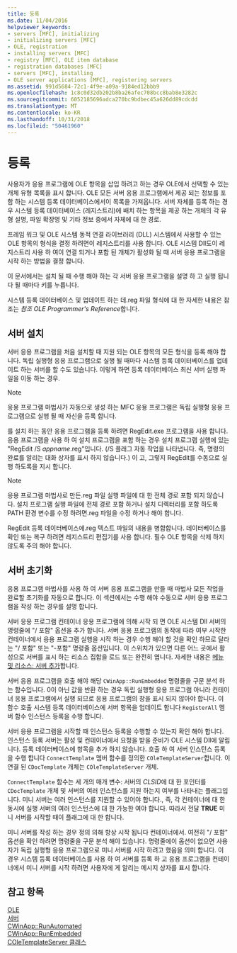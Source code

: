 ```yaml
---
title: 등록
ms.date: 11/04/2016
helpviewer_keywords:
- servers [MFC], initializing
- initializing servers [MFC]
- OLE, registration
- installing servers [MFC]
- registry [MFC], OLE item database
- registration databases [MFC]
- servers [MFC], installing
- OLE server applications [MFC], registering servers
ms.assetid: 991d5684-72c1-4f9e-a09a-9184ed12bbb9
ms.openlocfilehash: 1c8c0d32db202b8ba26afec708bcc8bab8e3282c
ms.sourcegitcommit: 6052185696adca270bc9bdbec45a626dd89cdcdd
ms.translationtype: MT
ms.contentlocale: ko-KR
ms.lasthandoff: 10/31/2018
ms.locfileid: "50461960"
---
```

# <a name="registration"></a>등록

사용자가 응용 프로그램에 OLE 항목을 삽입 하려고 하는 경우 OLE에서 선택할 수 있는 개체 유형 목록을 표시 합니다. OLE 모든 서버 응용 프로그램에서 제공 되는 정보를 포함 하는 시스템 등록 데이터베이스에서이 목록을 가져옵니다. 서버 자체를 등록 하는 경우 시스템 등록 데이터베이스 (레지스트리)에 배치 하는 항목을 제공 하는 개체의 각 유형 설명, 파일 확장명 및 기타 정보 중에서 자체에 대 한 경로.

프레임 워크 및 OLE 시스템 동적 연결 라이브러리 (DLL) 시스템에서 사용할 수 있는 OLE 항목의 형식을 결정 하려면이 레지스트리를 사용 합니다. OLE 시스템 Dll도이 레지스트리 사용 하 여이 연결 되거나 포함 된 개체가 활성화 될 때 서버 응용 프로그램을 시작 하는 방법을 결정 합니다.

이 문서에서는 설치 될 때 수행 해야 하는 각 서버 응용 프로그램을 설명 하 고 실행 됩니다 될 때마다 키를 누릅니다.

시스템 등록 데이터베이스 및 업데이트 하는 데.reg 파일 형식에 대 한 자세한 내용은 참조는 *참조 OLE Programmer's Reference*합니다.

##  <a name="_core_server_installation"></a> 서버 설치

서버 응용 프로그램을 처음 설치할 때 지원 되는 OLE 항목의 모든 형식을 등록 해야 합니다. 독립 실행형 응용 프로그램으로 실행 될 때마다 시스템 등록 데이터베이스를 업데이트 하는 서버를 할 수도 있습니다. 이렇게 하면 등록 데이터베이스 최신 서버 실행 파일을 이동 하는 경우.

> [!NOTE]
>  응용 프로그램 마법사가 자동으로 생성 하는 MFC 응용 프로그램은 독립 실행형 응용 프로그램으로 실행 될 때 자신을 등록 합니다.

를 설치 하는 동안 응용 프로그램을 등록 하려면 RegEdit.exe 프로그램을 사용 합니다. 응용 프로그램을 사용 하 여 설치 프로그램을 포함 하는 경우 설치 프로그램 실행에 있는 "RegEdit /S *appname*.reg"입니다. (/S 플래그 자동 작업을 나타냅니다. 즉, 명령의 완료를 알리는 대화 상자를 표시 하지 않습니다.) 이 고, 그렇지 RegEdit를 수동으로 실행 하도록을 지시 합니다.

> [!NOTE]
>  응용 프로그램 마법사로 만든.reg 파일 실행 파일에 대 한 전체 경로 포함 되지 않습니다. 설치 프로그램 실행 파일에 전체 경로 포함 하거나 설치 디렉터리를 포함 하도록 PATH 환경 변수를 수정 하려면.reg 파일을 수정 하거나 해야 합니다.

RegEdit 등록 데이터베이스에.reg 텍스트 파일의 내용을 병합합니다. 데이터베이스를 확인 또는 복구 하려면 레지스트리 편집기를 사용 합니다. 필수 OLE 항목을 삭제 하지 않도록 주의 해야 합니다.

##  <a name="_core_server_initialization"></a> 서버 초기화

응용 프로그램 마법사를 사용 하 여 서버 응용 프로그램을 만들 때 마법사 모든 작업을 완료할 초기화를 자동으로 합니다. 이 섹션에서는 수행 해야 수동으로 서버 응용 프로그램을 작성 하는 경우를 설명 합니다.

서버 응용 프로그램 컨테이너 응용 프로그램에 의해 시작 되 면 OLE 시스템 Dll 서버의 명령줄에 "/ 포함" 옵션을 추가 합니다. 서버 응용 프로그램의 동작에 따라 여부 시작한 컨테이너에서 응용 프로그램 실행을 시작 하는 경우 수행 해야 할 것을 확인 하므로 달라는 "/ 포함" 또는 "-포함" 명령줄 옵션입니다. 이 스위치가 있으면 다른 어느 곳에서 활성으로 서버를 표시 하는 리소스 집합을 로드 또는 완전히 엽니다. 자세한 내용은 [메뉴 및 리소스: 서버 추가](../mfc/menus-and-resources-server-additions.md)합니다.

서버 응용 프로그램을 호출 해야 해당 `CWinApp::RunEmbedded` 명령줄을 구문 분석 하는 함수입니다. 0이 아닌 값을 반환 하는 경우 독립 실행형 응용 프로그램 아니라 컨테이너 응용 프로그램에서 실행 되므로 응용 프로그램의 창을 표시 되지 않아야 합니다. 이 함수 호출 시스템 등록 데이터베이스에 서버 항목을 업데이트 합니다 `RegisterAll` 멤버 함수 인스턴스 등록을 수행 합니다.

서버 응용 프로그램을 시작할 때 인스턴스 등록을 수행할 수 있는지 확인 해야 합니다. 인스턴스 등록 서버는 활성 및 컨테이너에서 요청을 받을 준비가 OLE 시스템 Dll에 알립니다. 등록 데이터베이스에 항목을 추가 하지 않습니다. 호출 하 여 서버 인스턴스 등록을 수행 합니다 `ConnectTemplate` 멤버 함수를 정의한 `COleTemplateServer`합니다. 이 연결 된 `CDocTemplate` 개체는 `COleTemplateServer` 개체.

`ConnectTemplate` 함수는 세 개의 매개 변수: 서버의 *CLSID*에 대 한 포인터를 `CDocTemplate` 개체 및 서버의 여러 인스턴스를 지원 하는지 여부를 나타내는 플래그입니다. 미니 서버는 여러 인스턴스를 지원할 수 있어야 합니다., 즉, 각 컨테이너에 대 한 동시에 실행 서버의 여러 인스턴스에 대 한 가능한 여야 합니다. 따라서 전달 **TRUE** 미니 서버를 시작할 때이 플래그에 대 한 합니다.

미니 서버를 작성 하는 경우 정의 의해 항상 시작 됩니다 컨테이너에서. 여전히 "/ 포함" 옵션을 확인 하려면 명령줄을 구문 분석 해야 있습니다. 명령줄에이 옵션이 없으면 사용자가 독립 실행형 응용 프로그램으로 미니 서버를 시작 하려고 했음을 의미 합니다. 이 경우 시스템 등록 데이터베이스를 사용 하 여 서버를 등록 하 고 응용 프로그램을 컨테이너에서 미니 서버를 시작 하려면 사용자에 게 알리는 메시지 상자를 표시 합니다.

## <a name="see-also"></a>참고 항목

[OLE](../mfc/ole-in-mfc.md)<br/>
[서버](../mfc/servers.md)<br/>
[CWinApp::RunAutomated](../mfc/reference/cwinapp-class.md#runautomated)<br/>
[CWinApp::RunEmbedded](../mfc/reference/cwinapp-class.md#runembedded)<br/>
[COleTemplateServer 클래스](../mfc/reference/coletemplateserver-class.md)
